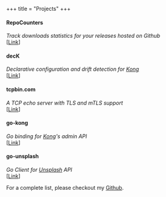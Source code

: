 +++
title = "Projects"
+++

  <h4>RepoCounters</h4>
  <i>Track downloads statistics for your releases hosted on Github</i><br>
  [<a href="https://repocounters.com" target="_blank">Link</a>]

  <h4>decK</h4>
  <i>Declarative configuration and drift detection for <a href="https://github.com/kong/kong"
      target="_blank">Kong</a></i><br>
  [<a href="https://deck.yolo42.com" target="_blank">Link</a>]

  <h4>tcpbin.com</h4>
  <i>A TCP echo server with TLS and mTLS support</i><br>
  [<a href="https://tcpbin.com" target="_blank">Link</a>]

  <h4>go-kong</h4>
  <i>Go binding for <a href="https://github.com/kong/kong" target="_blank">Kong</a>'s admin API </i><br>
  [<a href="https://github.com/hbagdi/go-kong" target="_blank">Link</a>]

  <h4>go-unsplash</h4>
  <i>Go Client for <a href="https://unsplash.com" target="_blank">Unsplash</a> API </i><br>
  [<a href="https://github.com/hbagdi/go-unsplash" target="_blank">Link</a>]


For a complete list, please checkout my [Github](https://github.com/hbagdi).
